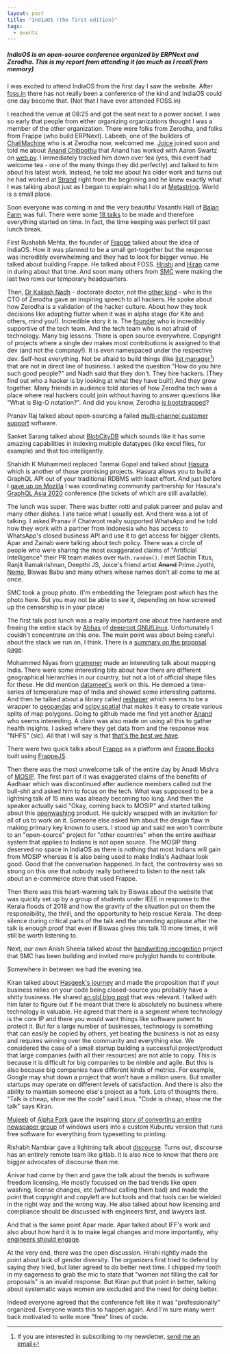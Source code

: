 ```yaml
---
layout: post
title: "IndiaOS (the first edition)"
tags:
  - events
---
```


##### IndiaOS is an open-source conference organized by ERPNext and Zerodha. This is my report from attending it (as much as I recall from memory) #####

I was excited to attend IndiaOS from the first day I saw the website. After [foss.in](https://en.wikipedia.org/wiki/FOSS.IN) there has not really been a conference of the kind and IndiaOS could one day become that. (Not that I have ever attended FOSS.in)

I reached the venue at 08:25 and got the seat next to a power socket. I was so early that people from either organizing organizations thought I was a member of the other organization. There were folks from Zerodha, and folks from Frappe (who build ERPNext). Labeeb, one of the builders of [ChaliMachine](http://www.chalimachine.com/about/) who is at Zerodha now, welcomed me. [Joice](https://joice.moolekkari.net/) joined soon and told me about [Anand Chitipothu](https://anandology.com/) that Anand has worked with Aaron Swartz on [web.py](https://webpy.org/). I immediately tracked him down over tea (yes, this event had welcome tea - one of the many things they did perfectly) and talked to him about his latest work. Instead, he told me about his older work and turns out he had worked at [Strand](http://strandls.com/) right from the beginning and he knew exactly what I was talking about just as I began to explain what I do at [Metastring](http://www.metastringfoundation.org/). World is a small place.

Soon everyone was coming in and the very beautiful Vasanthi Hall of [Balan Farm](http://www.balanfarm.com/) was full. There were some [18 talks](https://indiaos.in/agenda) to be made and therefore everything started on time. In fact, the time keeping was perfect till past lunch break.

First Rushabh Mehta, the founder of [Frappe](http://frappe.io) talked about the idea of IndiaOS. How it was planned to be a small get-together but the response was incredibly overwhelming and they had to look for bigger venue. He talked about building Frappe. He talked about FOSS. [Hrishi](https://stultus.in/) and [Hiran](http://hiran.in/) came in during about that time. And soon many others from [SMC](https://smc.org.in/) were making the last two rows our temporary headquarters.

Then, [Dr Kailash Nadh](https://nadh.in/) - doctorate doctor, not the [other kind](https://asd.learnlearn.in/doctor-now/) - who is the CTO of Zerodha gave an inspiring speech to all hackers. He spoke about how Zerodha is a validation of the hacker culture. About how they took decisions like adopting flutter when it was in alpha stage (for Kite and others, mind you!). Incredible story it is. The [founder](https://worldsmosthandsomebroker.com/) who is incredibly supportive of the tech team. And the tech team who is not afraid of technology. Many big lessons. There is open source everywhere. Copyright of projects where a single dev makes most contributions is assigned to that dev (and not the compnay!). It is even namespaced under the respective dev. Self-host everything. Not be afraid to build things (like [list manager](https://listmonk.app/)[^list]) that are not in direct line of business. I asked the question "How do you hire such good people?" and Nadh said that they don't. They hire hackers. (They find out who a hacker is by looking at what they have built) And they grow together. Many friends in audience told stories of how Zerodha tech was a place where real hackers could join without having to answer questions like "What is Big-O notation?". And did you know, Zerodha [is bootstrapped](https://the-ken.com/story/zerodhas-boundaries/)?

[^list]: If you are interested in subscribing to my newsletter, [send me an email](/follow/)

Pranav Raj talked about open-sourcing a failed [multi-channel customer support](https://www.chatwoot.com/) software.

Sanket Sarang talked about [BlobCityDB](https://www.blobcity.com/) which sounds like it has some amazing capabilities in indexing multiple datatypes (like excel files, for example) and that too intelligently.

Shahidh K Muhammed replaced Tanmai Gopal and talked about [Hasura](https://hasura.io/) which is another of those promising projects. Hasura allows you to build a GraphQL API out of your traditional RDBMS with least effort. And just before I [gave up on Mozilla](https://discourse.mozilla.org/t/stepping-down-from-all-real-or-perceived-community-leadership-roles/50505) I was coordinating community partnership for Hasura's [GraphQL Asia 2020](https://graphql.asia/) conference (the tickets of which are still available).

The lunch was super. There was butter rotti and palak paneer and pulav and many other dishes. I ate twice what I usually eat. And there was a lot of talking. I asked Pranav if Chatwoot really supported WhatsApp and he told how they work with a partner from Indonesia who has access to WhatsApp's closed business API and use it to get access for bigger clients. Apar and Zainab were talking about tech policy. There was a circle of people who were sharing the most exaggerated claims of "Artificial Intelligence" their PR team makes over `Math.random()`. I met Sachin Titus, Ranjit Ramakrishnan, Deepthi JS, Joice's friend artist ~~Anand~~ Prime Jyothi, [Nemo](https://captnemo.in/), Biswas Babu and many others whose names don't all come to me at once.

SMC took a group photo. (I'm embedding the Telegram post which has the photo here. But you may not be able to see it, depending on how screwed up the censorship is in your place)

<script async src="https://telegram.org/js/telegram-widget.js?7" data-telegram-post="smc_project/17147" data-width="100%" data-userpic="false"></script>

The first talk post lunch was a really important one about free hardware and freeing the entire stack by [Abhas](https://abhas.io/) of [deeproot GNU/Linux](https://deeproot.in/). Unfortunately I couldn't concentrate on this one. The main point was about being careful about the stack we run on, I think. There is a [summary on the proposal page](https://indiaos.in/talks/where-would-you-run-your-free-software).

Mohammed Niyas from [gramener](https://gramener.com/) made an interesting talk about mapping India. There were some interesting bits about how there are different geographical hierarchies in our country, but not a lot of official shape files for these. He did mention [datameet's](https://github.com/datameet/maps) work on this. He demoed a time-series of temperature map of India and showed some interesting patterns. And then he talked about a library called [reshaper](http://github.com/gramener/reshaper) which seems to be a wrapper to [geopandas](http://geopandas.org/) and [scipy.spatial](https://docs.scipy.org/doc/scipy/reference/tutorial/spatial.html) that makes it easy to create various splits of map polygons. Going to github made me find yet another [Anand](https://github.com/sanand0) who seems interesting. A claim was also made on using all this to gather health insights. I asked where they get data from and the response was "NHFS" (sic). All that I will say is that [that's the best we have](https://scroll.in/pulse/910955/what-ails-indias-bedrock-health-survey-exploited-field-workers-badly-designed-questionnaires).

There were two quick talks about [Frappe](https://frappe.io) as a platform and [Frappe Books](https://www.frappebooks.com/) built using [FrappeJS](https://github.com/frappe/frappejs).

Then there was the most unwelcome talk of the entire day by Anadi Mishra of [MOSIP](https://www.mosip.io/). The first part of it was exaggerated claims of the benefits of Aadhaar which was discontinued after audience members called out the bull-shit and asked him to focus on the tech. What was supposed to be a lightning talk of 15 mins was already becoming too long. And then the speaker actually said "Okay, coming back to MOSIP" and started talking about this [openwashing](http://openwashing.org/) product. He quickly wrapped with an invitation for all of us to work on it. Someone else asked him about the design flaw in making primary key known to users. I stood up and said we won't contribute to an "open-source" project for "other countries" when the entire aadhaar system that applies to Indians is not open source. The MOSIP thing deserved no space in IndiaOS as there is nothing that most Indians will gain from MOSIP whereas it is also being used to make India's Aadhaar look good. Good that the conversation happened. In fact, the controversy was so strong on this one that nobody really bothered to listen to the next talk about an e-commerce store that used Frappe.

Then there was this heart-warming talk by Biswas about the website that was quickly set up by a group of students under IEEE in response to the Kerala floods of 2018 and how the gravity of the situation put on them the responsibility, the thrill, and the opportunity to help rescue Kerala. The deep silence during critical parts of the talk and the unending applause after the talk is enough proof that even if Biswas gives this talk 10 more times, it will still be worth listening to.

Next, our own Anish Sheela talked about the [handwriting recognition](gitlab.com/smc/handwriting) project that SMC has been building and invited more polyglot hands to contribute.

Somewhere in between we had the evening tea.

Kiran talked about [Hasgeek's journey](https://indiaos.in/talks/lessons-from-hasgeeks-foss-journey) and made the proposition that if your business relies on your code being closed-source you probably have a shitty business. He shared [an old blog post](http://bit.ly/outsource-vs-opensource) that was relevant. I talked with him later to figure out if he meant that there is absolutely no business where technology is valuable. He agreed that there is a segment where technology is the core IP and there you would want things like software patent to protect it. But for a large number of businesses, technology is something that can easily be copied by others, yet beating the business is not as easy and requires winning over the community and everything else. We considered the case of a small startup building a successful project/product that large companies (with all their resources) are not able to copy. This is because it is difficult for big companies to be nimble and agile. But this is also because big companies have different kinds of metrics. For example, Google may shut down a project that won't have a million users. But smaller startups may operate on different levels of satisfaction. And there is also the ability to maintain someone else's project as a fork. Lots of thoughts there. "Talk is cheap, show me the code" said Linus. "Code is cheap, show me the talk" says Kiran.

[Mujeeb](https://ibcomputing.com/) of [Alpha Fork](https://alphafork.com/) gave the inspiring [story of converting an entire newspaper group](https://poddery.com/posts/4691002) of windows users into a custom Kubuntu version that runs free software for everything from typesetting to printing.

Rishabh Nambiar gave a lightning talk about [discourse](https://www.discourse.org). Turns out, discourse has an entirely remote team like gitlab. It is also nice to know that there are bigger advocates of discourse than me.

Anivar had come by then and gave the talk about the trends in software freedom licensing. He mostly focussed on the bad trends like open washing, license changes, etc (without calling them bad) and made the point that copyright and copyleft are but tools and that tools can be wielded in the right way and the wrong way. He also talked about how licensing and compliance should be discussed with engineers first, and lawyers last.

And that is the same point Apar made. Apar talked about IFF's work and also about how hard it is to make legal changes and more importantly, why [engineers should engage](https://indiaos.in/talks/impacting-tech-policy-change).

At the very end, there was the open discussion. Hrishi rightly made the point about lack of gender diversity. The organizers first tried to defend by saying they tried, but later agreed to do better next time. I chipped my tooth in my eagerness to grab the mic to state that "women not filling the call for proposals" is an invalid response. But Kiran put that point in better, talking about systematic ways women are excluded and the need for doing better.

Indeed everyone agreed that the conference felt like it was "professionally" organized. Everyone wants this to happen again. And I'm sure many went back motivated to write more "free" lines of code.

